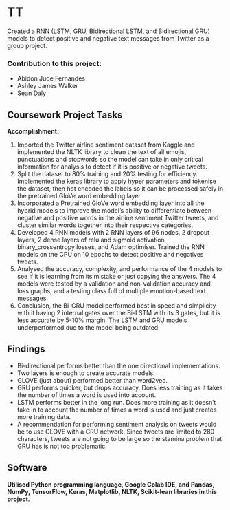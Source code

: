 # TT

Created a RNN (LSTM, GRU, Bidirectional LSTM, and Bidirectional GRU) models to detect positive and negative text messages from Twitter as a group project.

### Contribution to this project:
- Abidon Jude Fernandes
- Ashley James Walker
- Sean Daly

## Coursework Project Tasks



**Accomplishment:**
1. Imported the Twitter airline sentiment dataset from Kaggle and implemented the NLTK library to clean the text of all emojis, punctuations and stopwords so the model can take in only critical information for analysis to detect if it is positive or negative tweets.
2. Split the dataset to 80% training and 20% testing for efficiency. Implemented the keras library to apply hyper parameters and tokenise the dataset, then hot encoded the labels so it can be processed safely in the pretrained GloVe word embedding layer.
3. Incorporated a Pretrained GloVe word embedding layer into all the hybrid models to improve the model’s ability to differentiate between negative and positive words in the airline sentiment Twitter tweets, and cluster similar words together into their respective categories.
4. Developed 4 RNN models with 2 RNN layers of 96 nodes, 2 dropout layers, 2 dense layers of relu and sigmoid activation, binary_crossentropy losses, and Adam optimiser. Trained the RNN models on the CPU on 10 epochs to detect positive and negatives tweets.
5. Analysed the accuracy, complexity, and performance of the 4 models to see if it is learning from its mistake or just copying the answers. The 4 models were tested by a validation and non-validation accuracy and loss graphs, and a testing class full of multiple emotion-based text messages.
6. Conclusion, the Bi-GRU model performed best in speed and simplicity with it having 2 internal gates over the Bi-LSTM with its 3 gates, but it is less accurate by 5-10% margin. The LSTM and GRU models underperformed due to the model being outdated.

## Findings
- Bi-directional performs better than the one directional implementations.
- Two layers is enough to create accurate models.
- GLOVE (just about) performed better than word2vec.
- GRU performs quicker, but drops accuracy. Does less training as it takes the number of times a word is used into account.
- LSTM performs better in the long run. Does more training as it doesn’t take in to account the number of times a word is used and just creates more training data.
- A recommendation for performing sentiment analysis on tweets would be to use GLOVE with a GRU network. Since tweets are limited to 280 characters, tweets are not going to be large so the stamina problem that GRU has is not too problematic.

## Software
**Utilised Python programming language, Google Colab IDE, and Pandas, NumPy, TensorFlow, Keras, Matplotlib, NLTK, Scikit-lean libraries in this project.**
